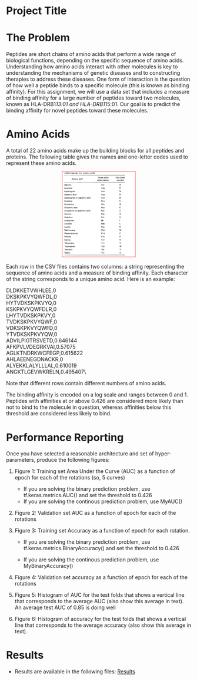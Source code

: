 # Project Title

# The Problem
Peptides are short chains of amino acids that perform a wide range of biological functions, depending on the specific sequence of amino acids. Understanding how amino acids interact with other molecules is key to understanding the mechanisms of genetic diseases and to constructing therapies to address these diseases.
One form of interaction is the question of how well a peptide binds to a specific molecule (this is known as binding affinity). For this assignment, we will use a data set that includes a measure of binding affinity for a large number of peptides toward two molecules, known as HLA-DRB1*13:01 and HLA-DRB1*15:01. Our goal is to predict the binding affinity for novel peptides toward these molecules.

# Amino Acids
A total of 22 amino acids make up the building blocks for all peptides and proteins. The following table gives the names and one-letter codes used to represent these amino acids.

<center><img src="./Homework-05/Amino_Acids.png" alt="J" width="200"/></center>

Each row in the CSV files contains two columns: a string representing the sequence of amino acids and a measure of
binding affinity. Each character of the string corresponds to a unique amino acid. Here is an example:

DLDKKETVWHLEE,0\
DKSKPKVYQWFDL,0\
HYTVDKSKPKVYQ,0\
KSKPKVYQWFDLR,0\
LHYTVDKSKPKVY,0\
TVDKSKPKVYQWF,0\
VDKSKPKVYQWFD,0\
YTVDKSKPKVYQW,0\
ADVILPIGTRSVETD,0.646144\
AFKPVLVDEGRKVAI,0.57075\
AGLKTNDRKWCFEGP,0.615622\
AHLAEENEGDNACKR,0\
ALYEKKLALYLLLAL,0.610019\
ANGKTLGEVWKRELN,0.495407\

Note that different rows contain different numbers of amino acids.

The binding affinity is encoded on a log scale and ranges between 0 and 1. Peptides with affinities at or above 0.426 are considered more likely than not to bind to the molecule in question, whereas affinities below this threshold are considered less likely to bind.

# Performance Reporting
Once you have selected a reasonable architecture and set of hyper-parameters, produce the following figures:
1. Figure 1: Training set Area Under the Curve (AUC) as a function of epoch for each of the rotations (so, 5 curves)
    * If you are solving the binary prediction problem, use tf.keras.metrics.AUC() and set the threshold to 0.426
    * If you are solving the continous prediction problem, use MyAUC()
2. Figure 2: Validation set AUC as a function of epoch for each of the rotations
3. Figure 3: Training set Accuracy as a function of epoch for each rotation.
    * If you are solving the binary prediction problem, use tf.keras.metrics.BinaryAccuracy() and set the
    threshold to 0.426

    * If you are solving the continous prediction problem, use MyBinaryAccuracy()

4. Figure 4: Validation set accuracy as a function of epoch for each of the rotations
5. Figure 5: Histogram of AUC for the test folds that shows a vertical line that corresponds to the average
AUC (also show this average in text). An average test AUC of 0.85 is doing well
6. Figure 6: Histogram of accuracy for the test folds that shows a vertical line that corresponds to the average
accuracy (also show this average in text).

# Results
* Results are available in the following files:
    [Results](./Homework-05/Visualization.ipynb)
    




